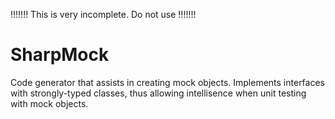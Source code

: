 !!!!!!!
This is very incomplete. Do not use
!!!!!!!


SharpMock
=========

Code generator that assists in creating mock objects. Implements interfaces with strongly-typed classes,
thus allowing intellisence when unit testing with mock objects.